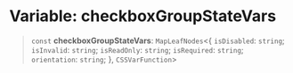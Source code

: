 # Variable: checkboxGroupStateVars

> `const` **checkboxGroupStateVars**: `MapLeafNodes`\<\{ `isDisabled`: `string`; `isInvalid`: `string`; `isReadOnly`: `string`; `isRequired`: `string`; `orientation`: `string`; \}, `CSSVarFunction`\>
